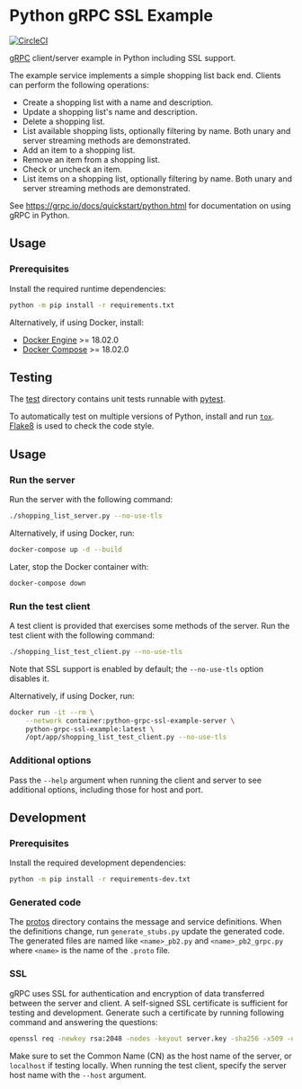 # Python gRPC SSL Example

[![CircleCI](https://circleci.com/gh/msmolens/python-grpc-ssl-example.svg?style=shield)](https://circleci.com/gh/msmolens/python-grpc-ssl-example)

[gRPC](https://grpc.io/) client/server example in Python including SSL support.

The example service implements a simple shopping list back end. Clients can
perform the following operations:
- Create a shopping list with a name and description.
- Update a shopping list's name and description.
- Delete a shopping list.
- List available shopping lists, optionally filtering by name. Both unary and
  server streaming methods are demonstrated.
- Add an item to a shopping list.
- Remove an item from a shopping list.
- Check or uncheck an item.
- List items on a shopping list, optionally filtering by name. Both unary and
  server streaming methods are demonstrated.

See https://grpc.io/docs/quickstart/python.html for documentation on using
gRPC in Python.

## Usage

### Prerequisites

Install the required runtime dependencies:

```bash
python -m pip install -r requirements.txt
```

Alternatively, if using Docker, install:
- [Docker Engine](https://docs.docker.com/engine/) >= 18.02.0
- [Docker Compose](https://docs.docker.com/compose/) >= 18.02.0

## Testing

The [test](test) directory contains unit tests runnable with
[pytest](https://pytest.org).

To automatically test on multiple versions of Python, install and run
[`tox`](https://tox.readthedocs.io/). [Flake8](http://flake8.pycqa.org/) is used
to check the code style.

## Usage

### Run the server

Run the server with the following command:

```bash
./shopping_list_server.py --no-use-tls
```

Alternatively, if using Docker, run:
```bash
docker-compose up -d --build
```

Later, stop the Docker container with:
```bash
docker-compose down
```

### Run the test client

A test client is provided that exercises some methods of the server. Run the
test client with the following command:

```bash
./shopping_list_test_client.py --no-use-tls
```

Note that SSL support is enabled by default; the `--no-use-tls` option disables
it.

Alternatively, if using Docker, run:
```bash
docker run -it --rm \
    --network container:python-grpc-ssl-example-server \
    python-grpc-ssl-example:latest \
    /opt/app/shopping_list_test_client.py --no-use-tls
```

### Additional options

Pass the `--help` argument when running the client and server to see additional
options, including those for host and port.

## Development

### Prerequisites

Install the required development dependencies:

```bash
python -m pip install -r requirements-dev.txt
```

### Generated code

The [protos](protos) directory contains the message and service definitions.
When the definitions change, run `generate_stubs.py` update the generated code.
The generated files are named like `<name>_pb2.py` and `<name>_pb2_grpc.py`
where `<name>` is the name of the `.proto` file.

### SSL

gRPC uses SSL for authentication and encryption of data transferred between the
server and client. A self-signed SSL certificate is sufficient for testing and
development. Generate such a certificate by running following command and
answering the questions:

```bash
openssl req -newkey rsa:2048 -nodes -keyout server.key -sha256 -x509 -days 3650 -out server.crt
```

Make sure to set the Common Name (CN) as the host name of the server, or
`localhost` if testing locally. When running the test client, specify the server
host name with the `--host` argument.
